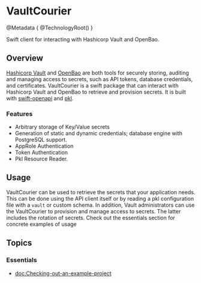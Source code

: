 #  VaultCourier

@Metadata {
    @TechnologyRoot()
}

Swift client for interacting with Hashicorp Vault and OpenBao.

## Overview

[Hashicorp Vault](https://developer.hashicorp.com/vault) and [OpenBao](https://openbao.org) are both tools for securely storing, auditing and managing access to secrets, such as API tokens, database credentials, and certificates. VaultCourier is a swift package that can interact with Hashicorp Vault and OpenBao to retrieve and provision secrets. It is built with [swift-openapi](https://github.com/apple/swift-openapi-generator) and [pkl](https://pkl-lang.org).

### Features

- Arbitrary storage of Key/Value secrets
- Generation of static and dynamic credentials; database engine with PostgreSQL support.
- AppRole Authentication
- Token Authentication
- Pkl Resource Reader.

## Usage

VaultCourier can be used to retrieve the secrets that your application needs. This can be done using the API client itself or by reading a pkl configuration file with a `vault` or custom schema. In addition, Vault administrators can use the VaultCourier to provision and manage access to secrets. The latter includes the rotation of secrets. Check out the essentials section for concrete examples of usage

## Topics

### Essentials
- <doc:Checking-out-an-example-project>

